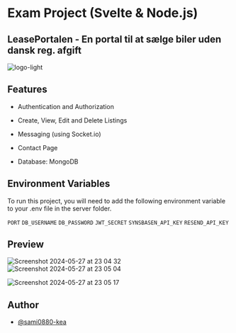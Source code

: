 # Exam Project (Svelte & Node.js)
## LeasePortalen - En portal til at sælge biler uden dansk reg. afgift

![logo-light](https://github.com/sami0880-kea/node_exam_project/assets/113104513/58e85879-5f2a-407b-ae0f-c616e05ac483)


## Features

- Authentication and Authorization
- Create, View, Edit and Delete Listings
- Messaging (using Socket.io)
- Contact Page

- Database: MongoDB

## Environment Variables

To run this project, you will need to add the following environment variable to your .env file in the server folder.

`PORT`
`DB_USERNAME`
`DB_PASSWORD`
`JWT_SECRET`
`SYNSBASEN_API_KEY`
`RESEND_API_KEY`

## Preview
![Screenshot 2024-05-27 at 23 04 32](https://github.com/sami0880-kea/node_exam_project/assets/113104513/59e6fdad-3c92-46ad-a81a-94d3690b67cd)
![Screenshot 2024-05-27 at 23 05 04](https://github.com/sami0880-kea/node_exam_project/assets/113104513/e043c251-1f37-4e90-897b-4ef071496797)

![Screenshot 2024-05-27 at 23 05 17](https://github.com/sami0880-kea/node_exam_project/assets/113104513/0d124c96-c9cd-4f17-b8d3-73186f994e5b)


## Author
- [@sami0880-kea](https://www.github.com/sami0880-kea)
